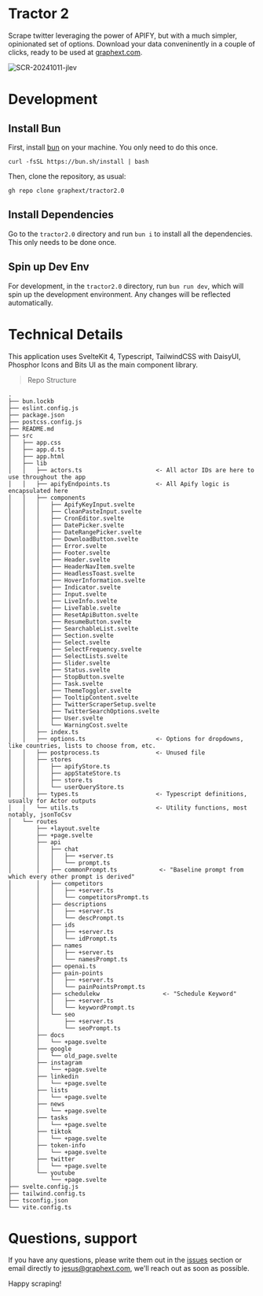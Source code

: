 # Tractor 2

Scrape twitter leveraging the power of APIFY, but with a much simpler, opinionated set of options. Download your data conveninently in a couple of clicks, ready to be used at [graphext.com](https://graphext.com).


![SCR-20241011-jlev](https://github.com/user-attachments/assets/42195f84-6ead-4607-8400-e919f49dc60e)


# Development

## Install Bun
First, install [bun](https://bun.sh) on your machine. You only need to do this once.

```shell
curl -fsSL https://bun.sh/install | bash
```


Then, clone the repository, as usual:

```shell
gh repo clone graphext/tractor2.0
```


## Install Dependencies
Go to the `tractor2.0` directory and run `bun i` to install all the dependencies. This only needs to be done once.


## Spin up Dev Env
For development, in the `tractor2.0` directory, run `bun run dev`, which will spin up the development environment.
Any changes will be reflected automatically.

# Technical Details

This application uses SvelteKit 4, Typescript, TailwindCSS with DaisyUI,
Phosphor Icons and Bits UI as the main component library.

> Repo Structure

```
.
├── bun.lockb
├── eslint.config.js
├── package.json
├── postcss.config.js
├── README.md
├── src
│   ├── app.css
│   ├── app.d.ts
│   ├── app.html
│   ├── lib
│   │   ├── actors.ts                     <- All actor IDs are here to use throughout the app
│   │   ├── apifyEndpoints.ts             <- All Apify logic is encapsulated here
│   │   ├── components
│   │   │   ├── ApifyKeyInput.svelte
│   │   │   ├── CleanPasteInput.svelte
│   │   │   ├── CronEditor.svelte
│   │   │   ├── DatePicker.svelte
│   │   │   ├── DateRangePicker.svelte
│   │   │   ├── DownloadButton.svelte
│   │   │   ├── Error.svelte
│   │   │   ├── Footer.svelte
│   │   │   ├── Header.svelte
│   │   │   ├── HeaderNavItem.svelte
│   │   │   ├── HeadlessToast.svelte
│   │   │   ├── HoverInformation.svelte
│   │   │   ├── Indicator.svelte
│   │   │   ├── Input.svelte
│   │   │   ├── LiveInfo.svelte
│   │   │   ├── LiveTable.svelte
│   │   │   ├── ResetApiButton.svelte
│   │   │   ├── ResumeButton.svelte
│   │   │   ├── SearchableList.svelte
│   │   │   ├── Section.svelte
│   │   │   ├── Select.svelte
│   │   │   ├── SelectFrequency.svelte
│   │   │   ├── SelectLists.svelte
│   │   │   ├── Slider.svelte
│   │   │   ├── Status.svelte
│   │   │   ├── StopButton.svelte
│   │   │   ├── Task.svelte
│   │   │   ├── ThemeToggler.svelte
│   │   │   ├── TooltipContent.svelte
│   │   │   ├── TwitterScraperSetup.svelte
│   │   │   ├── TwitterSearchOptions.svelte
│   │   │   ├── User.svelte
│   │   │   └── WarningCost.svelte
│   │   ├── index.ts
│   │   ├── options.ts                    <- Options for dropdowns, like countries, lists to choose from, etc.
│   │   ├── postprocess.ts                <- Unused file
│   │   ├── stores
│   │   │   ├── apifyStore.ts
│   │   │   ├── appStateStore.ts
│   │   │   ├── store.ts
│   │   │   └── userQueryStore.ts
│   │   ├── types.ts                      <- Typescript definitions, usually for Actor outputs
│   │   └── utils.ts                      <- Utility functions, most notably, jsonToCsv
│   └── routes
│       ├── +layout.svelte
│       ├── +page.svelte
│       ├── api
│       │   ├── chat
│       │   │   ├── +server.ts
│       │   │   └── prompt.ts
│       │   ├── commonPrompt.ts            <- "Baseline prompt from which every other prompt is derived"
│       │   ├── competitors
│       │   │   ├── +server.ts
│       │   │   └── competitorsPrompt.ts
│       │   ├── descriptions
│       │   │   ├── +server.ts
│       │   │   └── descPrompt.ts
│       │   ├── ids
│       │   │   ├── +server.ts
│       │   │   └── idPrompt.ts
│       │   ├── names
│       │   │   ├── +server.ts
│       │   │   └── namesPrompt.ts
│       │   ├── openai.ts
│       │   ├── pain-points
│       │   │   ├── +server.ts
│       │   │   └── painPointsPrompt.ts
│       │   ├── schedulekw                  <- "Schedule Keyword"
│       │   │   ├── +server.ts
│       │   │   └── keywordPrompt.ts
│       │   └── seo
│       │       ├── +server.ts
│       │       └── seoPrompt.ts
│       ├── docs
│       │   └── +page.svelte
│       ├── google
│       │   └── old_page.svelte
│       ├── instagram
│       │   └── +page.svelte
│       ├── linkedin
│       │   └── +page.svelte
│       ├── lists
│       │   └── +page.svelte
│       ├── news
│       │   └── +page.svelte
│       ├── tasks
│       │   └── +page.svelte
│       ├── tiktok
│       │   └── +page.svelte
│       ├── token-info
│       │   └── +page.svelte
│       ├── twitter
│       │   └── +page.svelte
│       └── youtube
│           └── +page.svelte
├── svelte.config.js
├── tailwind.config.ts
├── tsconfig.json
└── vite.config.ts
```


# Questions, support

If you have any questions, please write them out in the [issues](https://github.com/jesi-rgb/tractor2.0/issues?q=sort%3Aupdated-desc+is%3Aissue+is%3Aopen) section or email directly to [jesus@graphext.com](mailto:jesus@graphext.com), we'll reach out as soon as possible.

Happy scraping!
